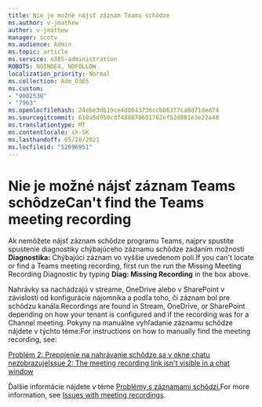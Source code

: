 ```yaml
---
title: Nie je možné nájsť záznam Teams schôdze
ms.author: v-jmathew
author: v-jmathew
manager: scotv
ms.audience: Admin
ms.topic: article
ms.service: o365-administration
ROBOTS: NOINDEX, NOFOLLOW
localization_priority: Normal
ms.collection: Adm_O365
ms.custom:
- "9002530"
- "7963"
ms.openlocfilehash: 24ebe3d619ce4d0043736ccbb63f7ca8d71ded74
ms.sourcegitcommit: 610a5d950cdf488870601762ef52d881e3e22a48
ms.translationtype: MT
ms.contentlocale: sk-SK
ms.lasthandoff: 05/28/2021
ms.locfileid: "52696951"
---
```

# <a name="cant-find-the-teams-meeting-recording"></a><span data-ttu-id="96eb4-102">Nie je možné nájsť záznam Teams schôdze</span><span class="sxs-lookup"><span data-stu-id="96eb4-102">Can't find the Teams meeting recording</span></span>

<span data-ttu-id="96eb4-103">Ak nemôžete nájsť záznam schôdze programu Teams, najprv spustite spustenie diagnostiky chýbajúceho záznamu schôdze zadaním možnosti **Diagnostika:** Chýbajúci záznam vo vyššie uvedenom poli.</span><span class="sxs-lookup"><span data-stu-id="96eb4-103">If you can't locate or find a Teams meeting recording, first run the run the Missing Meeting Recording Diagnostic by typing **Diag: Missing Recording** in the box above.</span></span> 

<span data-ttu-id="96eb4-104">Nahrávky sa nachádzajú v streame, OneDrive alebo v SharePoint v závislosti od konfigurácie nájomníka a podľa toho, či záznam bol pre schôdzu kanála.</span><span class="sxs-lookup"><span data-stu-id="96eb4-104">Recordings are found in Stream, OneDrive, or SharePoint depending on how your tenant is configured and if the recording was for a Channel meeting.</span></span> <span data-ttu-id="96eb4-105">Pokyny na manuálne vyhľadanie záznamu schôdze nájdete v týchto téme:</span><span class="sxs-lookup"><span data-stu-id="96eb4-105">For instructions on how to manually find the meeting recording, see:</span></span> 

[<span data-ttu-id="96eb4-106">Problém 2: Prepojenie na nahrávanie schôdze sa v okne chatu nezobrazuje</span><span class="sxs-lookup"><span data-stu-id="96eb4-106">Issue 2: The meeting recording link isn't visible in a chat window</span></span>](/microsoftteams/troubleshoot/meetings/troubleshoot-meeting-recording-issues#issue-2-the-meeting-recording-link-isnt-visible-in-a-chat-window)

<span data-ttu-id="96eb4-107">Ďalšie informácie nájdete v téme [Problémy s záznamami schôdzí.](/microsoftteams/troubleshoot/meetings/troubleshoot-meeting-recording-issues)</span><span class="sxs-lookup"><span data-stu-id="96eb4-107">For more information, see [Issues with meeting recordings](/microsoftteams/troubleshoot/meetings/troubleshoot-meeting-recording-issues).</span></span>
